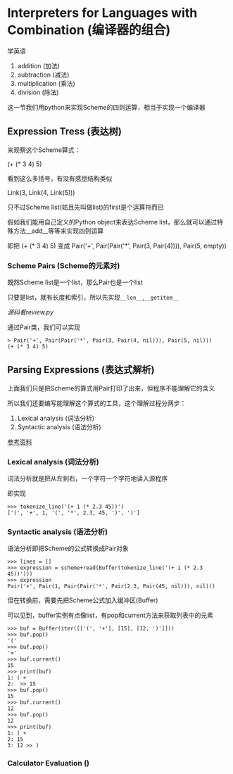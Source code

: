 # Interpreters for Languages with Combination (编译器的组合)

学英语

1. addition (加法)
2. subtraction (减法)
3. multiplication (乘法)
4. division (除法)

这一节我们用python来实现Scheme的四则运算，相当于实现一个编译器

## Expression Tress (表达树)

来观察这个Scheme算式：

(+ (* 3 4) 5)

看到这么多括号，有没有感觉结构类似

Link(3, Link(4, Link(5)))

只不过Scheme list(姑且先叫做list)的first是个运算符而已

假如我们能用自己定义的Python object来表达Scheme list，那么就可以通过特殊方法__add__等等来实现四则运算

即把 (+ (* 3 4) 5) 变成 Pair('+', Pair(Pair('*', Pair(3, Pair(4)))), Pair(5, empty))

### Scheme Pairs (Scheme的元素对)

既然Scheme list是一个list，那么Pair也是一个list

只要是list，就有长度和索引，所以先实现`__len__`,`__getitem__`

*源码看review.py*

通过Pair类，我们可以实现

~~~
> Pair('+', Pair(Pair('*', Pair(3, Pair(4, nil))), Pair(5, nil)))
(+ (* 3 4) 5)
~~~

## Parsing Expressions (表达式解析)

上面我们只是把Scheme的算式用Pair打印了出来，但程序不能理解它的含义

所以我们还要编写能理解这个算式的工具，这个理解过程分两步：

1. Lexical analysis (词法分析)
2. Syntactic analysis (语法分析)

[参考资料](https://blog.51cto.com/upkevin/780470)

### Lexical analysis (词法分析)

词法分析就是把从左到右，一个字符一个字符地读入源程序

即实现

~~~
>>> tokenize_line('(+ 1 (* 2.3 45))')
['(', '+', 1, '(', '*', 2.3, 45, ')', ')']
~~~

### Syntactic analysis (语法分析)

语法分析即把Scheme的公式转换成Pair对象

~~~
>>> lines = []
>>> expression = scheme+read(Buffer(tokenize_line('(+ 1 (* 2.3 45))')))
>>> expression
Pair('+', Pair(1, Pair(Pair('*', Pair(2.3, Pair(45, nil))), nil)))
~~~

但在转换前，需要先把Scheme公式加入缓冲区(Buffer)

可以见到，buffer实例有点像list，有pop和current方法来获取列表中的元素

~~~
>>> buf = Buffer(iter([['(', '+'], [15], [12, ')']]))
>>> buf.pop()
'('
>>> buf.pop()
'+'
>>> buf.current()
15
>>> print(buf)
1: ( +
2:  >> 15
>>> buf.pop()
15
>>> buf.current()
12
>>> buf.pop()
12
>>> print(buf)
1: ( +
2: 15
3: 12 >> )
~~~

### Calculator Evaluation ()